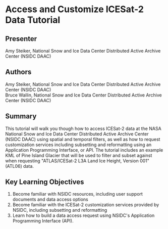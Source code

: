 # Access and Customize ICESat-2 Data Tutorial

## Presenter

Amy Steiker, National Snow and Ice Data Center Distributed Active Archive Center (NSIDC DAAC)

## Authors

Amy Steiker, National Snow and Ice Data Center Distributed Active Archive Center (NSIDC DAAC) </br>
Bruce Wallin, National Snow and Ice Data Center Distributed Active Archive Center (NSIDC DAAC)

## Summary

This tutorial will walk you though how to access ICESat-2 data at the NASA National Snow and Ice Data Center Distributed Active Archive Center (NSIDC DAAC) using spatial and temporal filters, as well as how to request customization services including subsetting and reformatting using an Application Programming Interface, or API. The tutorial includes an example KML of Pine Island Glacier that will be used to filter and subset against when requesting "ATLAS/ICESat-2 L3A Land Ice Height, Version 001" (ATL06) data. 

## Key Learning Objectives

1. Become familiar with NSIDC resources, including user support documents and data access options
2. Become familiar with the ICESat-2 customization services provided by NSIDC, including subsetting and reformatting
3. Learn how to build a data access request using NSIDC's Application Programming Interface (API).
